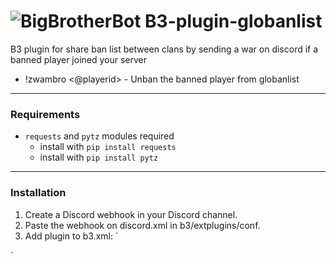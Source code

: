 # ![BigBrotherBot](http://i.imgur.com/7sljo4G.png) B3-plugin-globanlist
 B3 plugin for share ban list between clans by sending a war on discord if a banned player joined your server

- !zwambro &lt;@playerid&gt; - Unban the banned player from globanlist

---------
### Requirements
- `requests` and `pytz` modules required
  - install with `pip install requests`
  - install with `pip install pytz`
---------
### Installation

1. Create a Discord webhook in your Discord channel.
2. Paste the webhook on discord.xml in b3/extplugins/conf.
3. Add plugin to b3.xml: 
`
<plugin name="globanlist" config="@b3/extplugins/conf/globanlist.xml"/>
`


